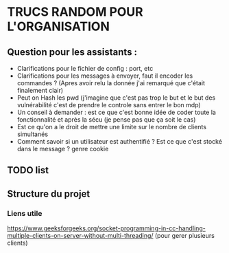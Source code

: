 # TRUCS RANDOM POUR L'ORGANISATION

## Question pour les assistants :

- Clarifications pour le fichier de config : port, etc
- Clarifications pour les messages à envoyer, faut il encoder les commandes ? (Apres avoir relu la donnée j'ai remarqué que c'était finalement clair)
- Peut on Hash les pwd (j'imagine que c'est pas trop le but et le but des vulnérabilité c'est de prendre le controle sans entrer le bon mdp)
- Un conseil à demander : est ce que c'est bonne idée de coder toute la fonctionnalité et après la sécu (je pense pas que ça soit le cas) 
- Est ce qu'on a le droit de mettre une limite sur le nombre de clients simultanés
- Comment savoir si un utilisateur est authentifié ? Est ce que c'est stocké dans le message ? genre cookie
## TODO list 

## Structure du projet 




### Liens utile 

https://www.geeksforgeeks.org/socket-programming-in-cc-handling-multiple-clients-on-server-without-multi-threading/ (pour gerer plusieurs clients)
